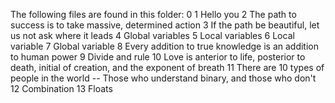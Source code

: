 The following files are found in this folder:
	0 <o>
	1 Hello you
	2 The path to success is to take massive, determined action
	3 If the path be beautiful, let us not ask where it leads
	4 Global variables
	5 Local variables
	6 Local variable
	7 Global variable
	8 Every addition to true knowledge is an addition to human power
	9 Divide and rule
	10 Love is anterior to life, posterior to death, initial of creation, and the exponent of breath
	11 There are 10 types of people in the world -- Those who understand binary, and those who don't
	12 Combination
	13 Floats
